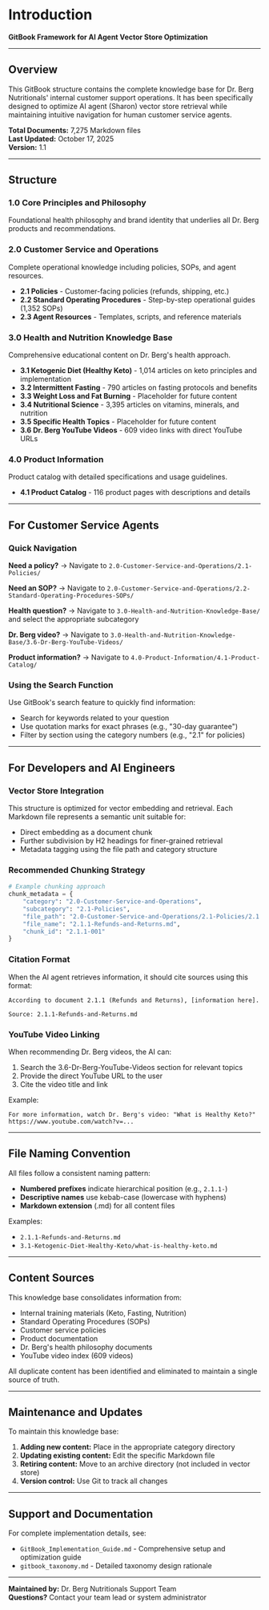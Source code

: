 # Introduction

**GitBook Framework for AI Agent Vector Store Optimization**

***

## Overview

This GitBook structure contains the complete knowledge base for Dr. Berg Nutritionals' internal customer support operations. It has been specifically designed to optimize AI agent (Sharon) vector store retrieval while maintaining intuitive navigation for human customer service agents.

**Total Documents:** 7,275 Markdown files\
**Last Updated:** October 17, 2025\
**Version:** 1.1

***

## Structure

### 1.0 Core Principles and Philosophy

Foundational health philosophy and brand identity that underlies all Dr. Berg products and recommendations.

### 2.0 Customer Service and Operations

Complete operational knowledge including policies, SOPs, and agent resources.

* **2.1 Policies** - Customer-facing policies (refunds, shipping, etc.)
* **2.2 Standard Operating Procedures** - Step-by-step operational guides (1,352 SOPs)
* **2.3 Agent Resources** - Templates, scripts, and reference materials

### 3.0 Health and Nutrition Knowledge Base

Comprehensive educational content on Dr. Berg's health approach.

* **3.1 Ketogenic Diet (Healthy Keto)** - 1,014 articles on keto principles and implementation
* **3.2 Intermittent Fasting** - 790 articles on fasting protocols and benefits
* **3.3 Weight Loss and Fat Burning** - Placeholder for future content
* **3.4 Nutritional Science** - 3,395 articles on vitamins, minerals, and nutrition
* **3.5 Specific Health Topics** - Placeholder for future content
* **3.6 Dr. Berg YouTube Videos** - 609 video links with direct YouTube URLs

### 4.0 Product Information

Product catalog with detailed specifications and usage guidelines.

* **4.1 Product Catalog** - 116 product pages with descriptions and details

***

## For Customer Service Agents

### Quick Navigation

**Need a policy?** → Navigate to `2.0-Customer-Service-and-Operations/2.1-Policies/`

**Need an SOP?** → Navigate to `2.0-Customer-Service-and-Operations/2.2-Standard-Operating-Procedures-SOPs/`

**Health question?** → Navigate to `3.0-Health-and-Nutrition-Knowledge-Base/` and select the appropriate subcategory

**Dr. Berg video?** → Navigate to `3.0-Health-and-Nutrition-Knowledge-Base/3.6-Dr-Berg-YouTube-Videos/`

**Product information?** → Navigate to `4.0-Product-Information/4.1-Product-Catalog/`

### Using the Search Function

Use GitBook's search feature to quickly find information:

* Search for keywords related to your question
* Use quotation marks for exact phrases (e.g., "30-day guarantee")
* Filter by section using the category numbers (e.g., "2.1" for policies)

***

## For Developers and AI Engineers

### Vector Store Integration

This structure is optimized for vector embedding and retrieval. Each Markdown file represents a semantic unit suitable for:

* Direct embedding as a document chunk
* Further subdivision by H2 headings for finer-grained retrieval
* Metadata tagging using the file path and category structure

### Recommended Chunking Strategy

```python
# Example chunking approach
chunk_metadata = {
    "category": "2.0-Customer-Service-and-Operations",
    "subcategory": "2.1-Policies",
    "file_path": "2.0-Customer-Service-and-Operations/2.1-Policies/2.1.1-Refunds-and-Returns.md",
    "file_name": "2.1.1-Refunds-and-Returns.md",
    "chunk_id": "2.1.1-001"
}
```

### Citation Format

When the AI agent retrieves information, it should cite sources using this format:

```
According to document 2.1.1 (Refunds and Returns), [information here].

Source: 2.1.1-Refunds-and-Returns.md
```

### YouTube Video Linking

When recommending Dr. Berg videos, the AI can:

1. Search the 3.6-Dr-Berg-YouTube-Videos section for relevant topics
2. Provide the direct YouTube URL to the user
3. Cite the video title and link

Example:

```
For more information, watch Dr. Berg's video: "What is Healthy Keto?"
https://www.youtube.com/watch?v=...
```

***

## File Naming Convention

All files follow a consistent naming pattern:

* **Numbered prefixes** indicate hierarchical position (e.g., `2.1.1-`)
* **Descriptive names** use kebab-case (lowercase with hyphens)
* **Markdown extension** (.md) for all content files

Examples:

* `2.1.1-Refunds-and-Returns.md`
* `3.1-Ketogenic-Diet-Healthy-Keto/what-is-healthy-keto.md`

***

## Content Sources

This knowledge base consolidates information from:

* Internal training materials (Keto, Fasting, Nutrition)
* Standard Operating Procedures (SOPs)
* Customer service policies
* Product documentation
* Dr. Berg's health philosophy documents
* YouTube video index (609 videos)

All duplicate content has been identified and eliminated to maintain a single source of truth.

***

## Maintenance and Updates

To maintain this knowledge base:

1. **Adding new content:** Place in the appropriate category directory
2. **Updating existing content:** Edit the specific Markdown file
3. **Retiring content:** Move to an archive directory (not included in vector store)
4. **Version control:** Use Git to track all changes

***

## Support and Documentation

For complete implementation details, see:

* `GitBook_Implementation_Guide.md` - Comprehensive setup and optimization guide
* `gitbook_taxonomy.md` - Detailed taxonomy design rationale

***

**Maintained by:** Dr. Berg Nutritionals Support Team\
**Questions?** Contact your team lead or system administrator
